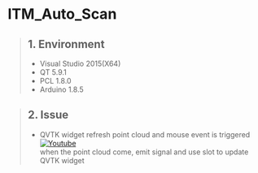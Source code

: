 # ITM_Auto_Scan

>## 1. Environment
>    + Visual Studio 2015(X64)
>    + QT 5.9.1
>    + PCL 1.8.0
>    + Arduino 1.8.5

>## 2. Issue
>	+ QVTK widget refresh point cloud and mouse event is triggered<br/>
>	[![Youtube](https://i.ytimg.com/vi/fcoMvsVMy0s/1.jpg)](https://www.youtube.com/watch?v=fcoMvsVMy0s)<br/>
>	when the point cloud come, emit signal and use slot to update QVTK widget